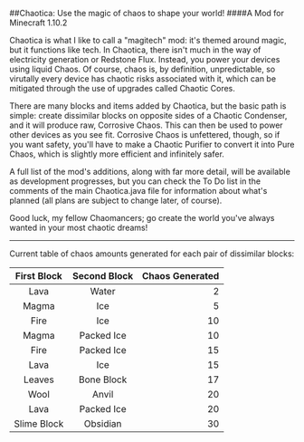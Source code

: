 ##Chaotica: Use the magic of chaos to shape your world!
####A Mod for Minecraft 1.10.2

Chaotica is what I like to call a "magitech" mod: it's themed around magic, but it functions like tech.
In Chaotica, there isn't much in the way of electricity generation or Redstone Flux. Instead, you power your devices using liquid Chaos. Of course, chaos is, by definition, unpredictable, so virutally every device has chaotic risks associated with it, which can be mitigated through the use of upgrades called Chaotic Cores.

There are many blocks and items added by Chaotica, but the basic path is simple: create dissimilar blocks on opposite sides of a Chaotic Condenser, and it will produce raw, Corrosive Chaos. This can then be used to power other devices as you see fit. Corrosive Chaos is unfettered, though, so if you want safety, you'll have to make a Chaotic Purifier to convert it into Pure Chaos, which is slightly more efficient and infinitely safer.

A full list of the mod's additions, along with far more detail, will be available as development progresses, but you can check the To Do list in the comments of the main Chaotica.java file for information about what's planned (all plans are subject to change later, of course).

Good luck, my fellow Chaomancers; go create the world you've always wanted in your most chaotic dreams!

**********************

Current table of chaos amounts generated for each pair of dissimilar blocks:

|First Block|Second Block|Chaos Generated|
|:---------:|:----------:|--------------:|
|Lava|Water|2|
|Magma|Ice|5|
|Fire|Ice|10|
|Magma|Packed Ice|10|
|Fire|Packed Ice|15|
|Lava|Ice|15|
|Leaves|Bone Block|17
|Wool|Anvil|20|
|Lava|Packed Ice|20|
|Slime Block|Obsidian|30|